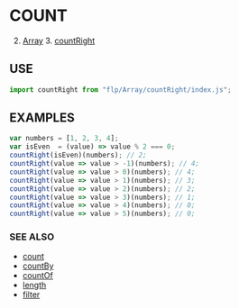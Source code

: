 # COUNT

2. [Array](../README.md)
    3. [countRight](./README.md)


## USE

```javascript
import countRight from "flp/Array/countRight/index.js";
```

## EXAMPLES

```javascript
var numbers = [1, 2, 3, 4];
var isEven  = (value) => value % 2 === 0;
countRight(isEven)(numbers); // 2;
countRight(value => value > -1)(numbers); // 4;
countRight(value => value > 0)(numbers); // 4;
countRight(value => value > 1)(numbers); // 3;
countRight(value => value > 2)(numbers); // 2;
countRight(value => value > 3)(numbers); // 1;
countRight(value => value > 4)(numbers); // 0;
countRight(value => value > 5)(numbers); // 0;
```

### SEE ALSO

- [count](../count/README.md)
- [countBy](../countBy/README.md)
- [countOf](../countOf/README.md)
- [length](../length/README.md)
- [filter](../filter/README.md)

